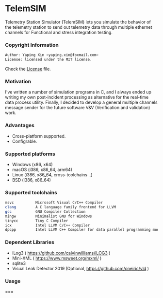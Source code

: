 # TelemSIM

Telemetry Station Simulator (TelemSIM) lets you simulate the behavior of the telemetry station to send out telemetry data through multiple ethernet channels for Functional and stress integration testing.

### Copyright Information

```bash
Author: Yaping Xin <yaping.xin@foxmail.com>
License: licensed under the MIT license. 
```

Check the [License](https://github.com/YapingXin-Aerospace/TelemSIM/blob/main/LICENSE) file.

### Motivation

I've written a number of simulation programs in C, and I always ended up writing my own post-incident processing as alternative for the real-time data process utility. Finally, I decided to develop a general multiple channels message sender for the future software V&V (Verification and validation) work.

### Advantages

* Cross-platform supported.
* Configrable.

### Supported platforms

* Windows (x86, x64)
* macOS (i386, x86_64, arm64)
* Linux (i386, x86_64, cross-toolchains ..)
* BSD (i386, x86_64)

### Supported toolchains

```bash
msvc          Microsoft Visual C/C++ Compiler
clang         A C language family frontend for LLVM
gcc           GNU Compiler Collection
mingw         Minimalist GNU for Windows
tinycc        Tiny C Compiler
icx           Intel LLVM C/C++ Compiler
dpcpp         Intel LLVM C++ Compiler for data parallel programming model based on Khronos SYCL
```

### Dependent Libraries

* iLog3 ( https://github.com/calvinwilliams/iLOG3 )
* Mini-XML ( https://www.msweet.org/mxml/ )
* sqlite3
* Visual Leak Detector 2019 (Optional, https://github.com/oneiric/vld )

### Uasge

===
